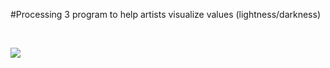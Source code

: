 #Processing 3 program to help artists visualize values (lightness/darkness) 

<br>

![](images/heatmaps.png)

<br>
